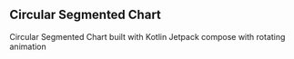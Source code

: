 ## Circular Segmented Chart

Circular Segmented Chart built with Kotlin Jetpack compose with rotating animation
